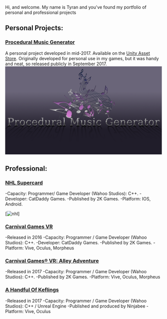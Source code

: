 Hi, and welcome. My name is Tyran and you've found my portfolio of personal and professional projects

## Personal Projects:

### [Procedural Music Generator](https://stickandbindlegames.github.io/ProceduralMusicPlayer_Win/)
A personal project developed in mid-2017. Available on the [Unity Asset Store](https://www.assetstore.unity3d.com/en/#!/content/99791). Originally developed for personal use in my games, but it was handy and neat, so released publicly in September 2017.
[![Logo](https://raw.githubusercontent.com/StickAndBindleGames/stickandbindlegames.github.io/master/Images/%20Logo.png)](https://stickandbindlegames.github.io/ProceduralMusicPlayer_Win/)

## Professional:
### [NHL Supercard](https://www.2k.com/games/nhl-supercard)
-Capacity: Programmer/ Game Developer (Wahoo Studios): C++.
-Developer: CatDaddy Games.
-Published by 2K Games.
-Platform: IOS, Android.

[![nhl](https://api.2k.com/images/1505)]

### [Carnival Games VR](http://store.steampowered.com/app/458920/Carnival_Games_VR/)
-Released in 2016
-Capacity: Programmer / Game Developer (Wahoo Studios): C++.
-Developer: CatDaddy Games.
-Published by 2K Games.
-Platform: Vive, Oculus, Morpheus

### [Carnival Games® VR: Alley Adventure](http://store.steampowered.com/app/631690/Carnival_Games_VR_Alley_Adventure/)
-Released in 2017
-Capacity: Programmer / Game Developer (Wahoo Studios): C++.
-Published by 2K Games.
-Platform: Vive, Oculus, Morpheus

### [A Handful Of Keflings]()
-Released in 2017
-Capacity: Programmer / Game Developer (Wahoo Studios): C++ / Unreal Engine
-Published and produced by Ninjabee
-Platform: Vive, Oculus

